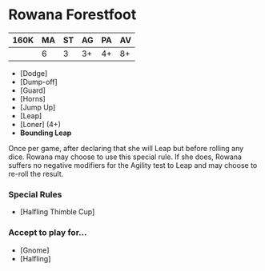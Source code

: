 # Rowana Forestfoot

| 160K | MA | ST | AG | PA | AV |
| ----- | -- | - | -- | -- | -- |
|       | 6  | 3 | 3+ | 4+ | 8+ |

* [Dodge]
* [Dump-off]
* [Guard]
* [Horns]
* [Jump Up]
* [Leap]
* [Loner] (4+)
* **Bounding Leap**

Once per game, after declaring that she will Leap but before rolling any dice. Rowana may choose to use this special rule. If she does, Rowana suffers no negative modifiers for the Agility test to Leap and may choose to re-roll the result.

### Special Rules

* [Halfling Thimble Cup]

### Accept to play for...

* [Gnome]
* [Halfling]
